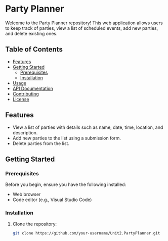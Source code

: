 # Party Planner

Welcome to the Party Planner repository! This web application allows users to keep track of parties, view a list of scheduled events, add new parties, and delete existing ones.

## Table of Contents
- [Features](#features)
- [Getting Started](#getting-started)
  - [Prerequisites](#prerequisites)
  - [Installation](#installation)
- [Usage](#usage)
- [API Documentation](#api-documentation)
- [Contributing](#contributing)
- [License](#license)

## Features

- View a list of parties with details such as name, date, time, location, and description.
- Add new parties to the list using a submission form.
- Delete parties from the list.

## Getting Started

### Prerequisites

Before you begin, ensure you have the following installed:

- Web browser
- Code editor (e.g., Visual Studio Code)

### Installation

1. Clone the repository:

   ```bash
   git clone https://github.com/your-username/Unit2.PartyPlanner.git
